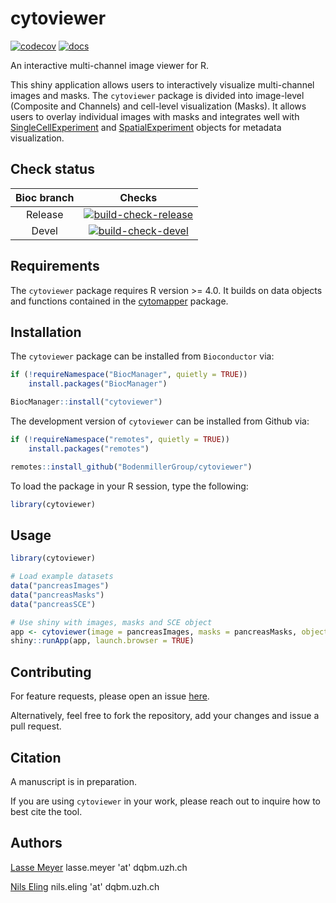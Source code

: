# cytoviewer

<!-- badges: start -->
[![codecov](https://codecov.io/gh/BodenmillerGroup/cytoviewer/branch/devel/graph/badge.svg)](https://app.codecov.io/gh/BodenmillerGroup/cytoviewer/tree/devel)
[![docs](https://github.com/BodenmillerGroup/cytomapper/workflows/docs/badge.svg?branch=devel)](https://github.com/BodenmillerGroup/cytoviewer/actions?query=workflow%3Adocs)
<!-- badges: end -->

An interactive multi-channel image viewer for R. 

This shiny application allows users to interactively visualize multi-channel 
images and masks. The `cytoviewer` package is divided into image-level (Composite and Channels) 
and cell-level visualization (Masks). It allows users to overlay individual images 
with masks and integrates well with [SingleCellExperiment](https://bioconductor.org/packages/release/bioc/html/SingleCellExperiment.html) 
and [SpatialExperiment](https://bioconductor.org/packages/release/bioc/html/SingleCellExperiment.html) objects for metadata visualization. 

## Check status

| Bioc branch | Checks |
|:-----------:|:------:|
| Release     |[![build-check-release](https://github.com/BodenmillerGroup/cytoviewer/workflows/build-checks-release/badge.svg)](https://github.com/BodenmillerGroup/cytoviewer/actions?query=workflow%3Abuild-checks-release)|
| Devel       |[![build-check-devel](https://github.com/BodenmillerGroup/cytoviewer/workflows/build-checks-devel/badge.svg)](https://github.com/BodenmillerGroup/cytoviewer/actions?query=workflow%3Abuild-checks-devel)|


## Requirements

The `cytoviewer` package requires R version >= 4.0.
It builds on data objects and functions contained in the [cytomapper](https://bioconductor.org/packages/release/bioc/html/cytomapper.html) package. 

## Installation 

The `cytoviewer` package can be installed from `Bioconductor` via:

```r
if (!requireNamespace("BiocManager", quietly = TRUE))
    install.packages("BiocManager")

BiocManager::install("cytoviewer")
```

The development version of `cytoviewer` can be installed from Github via:

```r
if (!requireNamespace("remotes", quietly = TRUE))
    install.packages("remotes")

remotes::install_github("BodenmillerGroup/cytoviewer")
```

To load the package in your R session, type the following:

```r
library(cytoviewer)
```
## Usage

```r
library(cytoviewer)

# Load example datasets 
data("pancreasImages")
data("pancreasMasks")
data("pancreasSCE")

# Use shiny with images, masks and SCE object
app <- cytoviewer(image = pancreasImages, masks = pancreasMasks, object = pancreasSCE, img_id = "ImageNb", cell_id = "CellNb")
shiny::runApp(app, launch.browser = TRUE)
```

## Contributing

For feature requests, please open an issue [here](https://github.com/BodenmillerGroup/cytoviewer/issues).

Alternatively, feel free to fork the repository, add your changes and issue a pull request.

## Citation 

A manuscript is in preparation.

If you are using `cytoviewer` in your work, please reach out to inquire how to best cite the tool.

## Authors

[Lasse Meyer](https://github.com/lassedochreden) lasse.meyer 'at' dqbm.uzh.ch

[Nils Eling](https://github.com/nilseling) nils.eling 'at' dqbm.uzh.ch
